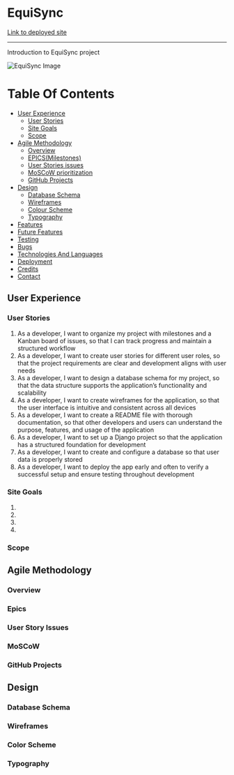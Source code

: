 # EquiSync
[Link to deployed site](https://)
<hr>
Introduction to EquiSync project

![EquiSync Image](./assets/...)

# Table Of Contents

-   [User Experience](#user-experience)
    -   [User Stories](#user-stories)
    -   [Site Goals](#site-goals)
    -   [Scope](#scope)
-   [Agile Methodology](#Agile-Methodology)
    -   [Overview](#overview)
    -   [EPICS(Milestones)](#epicsmilestones)
    -   [User Stories issues](#user-stories-issues)
    -   [MoSCoW prioritization](#moscow-prioritization)
    -   [GitHub Projects](#github-projects)
-   [Design](#design)
    -   [Database Schema](#Database-Schema)
    -   [Wireframes](#Wireframes)
    -   [Colour Scheme](#colour-scheme)
    -   [Typography](#Typography)
-   [Features](#features)
-   [Future Features](#future-features)
-   [Testing](#testing)
-   [Bugs](#Bugs)
-   [Technologies And Languages](#technologies-and-languages)
-   [Deployment](#deployment)
-   [Credits](#credits)
-   [Contact](#contact)


## User Experience

### User Stories

1. As a developer, I want to organize my project with milestones and a Kanban board of issues, so that I can track progress and maintain a structured workflow
2. As a developer, I want to create user stories for different user roles, so that the project requirements are clear and development aligns with user needs
3. As a developer, I want to design a database schema for my project, so that the data structure supports the application’s functionality and scalability
4. As a developer, I want to create wireframes for the application, so that the user interface is intuitive and consistent across all devices
5. As a developer, I want to create a README file with thorough documentation, so that other developers and users can understand the purpose, features, and usage of the application
6. As a developer, I want to set up a Django project so that the application has a structured foundation for development
7. As a developer, I want to create and configure a database so that user data is properly stored
8. As a developer, I want to deploy the app early and often to verify a successful setup and ensure testing throughout development


### Site Goals

1. 
2. 
3. 
4. 

### Scope


## Agile Methodology

### Overview

### Epics

### User Story Issues

### MoSCoW

### GitHub Projects


## Design

### Database Schema

### Wireframes

### Color Scheme

### Typography